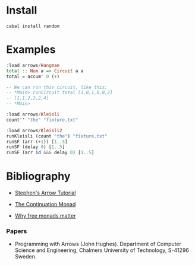 # Install

```
cabal install random
```

# Examples

```haskell
:load arrows/Hangman
total :: Num a => Circuit a a
total = accum' 0 (+)

-- We can run this circuit, like this:
-- *Main> runCircuit total [1,0,1,0,0,2]
-- [1,1,2,2,2,4]
-- *Main>

:load arrows/Kleisli
count'' "the" "fixture.txt"

:load arrows/Kleisli2
runKleisli (count "the") "fixture.txt"
runSF (arr (+1)) [1..5]
runSF (delay 0) [1..5]
runSF (arr id &&& delay 0) [1..5]
```

# Bibliography

- [Stephen's Arrow Tutorial](http://en.wikibooks.org/wiki/Haskell/Arrow_tutorial)

- [The Continuation Monad](http://www.haskellforall.com/2012/12/the-continuation-monad.html)

- [Why free monads matter](http://www.haskellforall.com/2012/12/the-continuation-monad.html)

### Papers

- Programming with Arrows (John Hughes). Department of Computer Science and 
  Engineering, Chalmers University of Technology, S-41296 Sweden.

